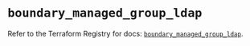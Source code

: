 # `boundary_managed_group_ldap`

Refer to the Terraform Registry for docs: [`boundary_managed_group_ldap`](https://registry.terraform.io/providers/hashicorp/boundary/1.1.13/docs/resources/managed_group_ldap).
